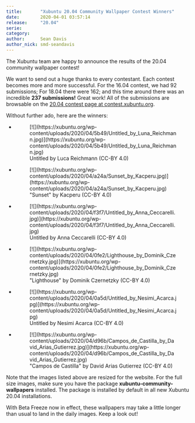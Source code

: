 ```yaml
---
title:       "Xubuntu 20.04 Community Wallpaper Contest Winners"
date:        2020-04-01 03:57:14
release:     "20.04"
serie:       
category:    
author:      Sean Davis
author_nick: smd-seandavis
---
```


The Xubuntu team are happy to announce the results of the 20.04 community wallpaper contest!

We want to send out a huge thanks to every contestant. Each contest becomes more and more successful. For the 16.04 contest, we had 92 submissions; For 18.04 there were 162; and this time around there was an incredible **237 submissions!** Great work! All of the submissions are browsable on the [20.04 contest page at contest.xubuntu.org](https://contest.xubuntu.org/wallpaper_contest/xubuntu-20-04-community-wallpaper-contest/?action=view).

Without further ado, here are the winners:

- <figure>[![](https://xubuntu.org/wp-content/uploads/2020/04/5b49/Untitled_by_Luna_Reichmann.jpg)](https://xubuntu.org/wp-content/uploads/2020/04/5b49/Untitled_by_Luna_Reichmann.jpg)<figcaption>Untitled by Luca Reichmann (CC-BY 4.0)</figcaption></figure>
- <figure>[![](https://xubuntu.org/wp-content/uploads/2020/04/a24a/Sunset_by_Kacperu.jpg)](https://xubuntu.org/wp-content/uploads/2020/04/a24a/Sunset_by_Kacperu.jpg)<figcaption>"Sunset" by Kacperu (CC-BY 4.0)</figcaption></figure>
- <figure>[![](https://xubuntu.org/wp-content/uploads/2020/04/f3f7/Untitled_by_Anna_Ceccarelli.jpg)](https://xubuntu.org/wp-content/uploads/2020/04/f3f7/Untitled_by_Anna_Ceccarelli.jpg)<figcaption>Untitled by Anna Ceccarelli (CC-BY 4.0)</figcaption></figure>
- <figure>[![](https://xubuntu.org/wp-content/uploads/2020/04/0fe2/Lighthouse_by_Dominik_Czernetzky.jpg)](https://xubuntu.org/wp-content/uploads/2020/04/0fe2/Lighthouse_by_Dominik_Czernetzky.jpg)<figcaption>"Lighthouse" by Dominik Czernetzky (CC-BY 4.0)</figcaption></figure>
- <figure>[![](https://xubuntu.org/wp-content/uploads/2020/04/0a5d/Untitled_by_Nesimi_Acarca.jpg)](https://xubuntu.org/wp-content/uploads/2020/04/0a5d/Untitled_by_Nesimi_Acarca.jpg)<figcaption>Untitled by Nesimi Acarca (CC-BY 4.0)</figcaption></figure>
- <figure>[![](https://xubuntu.org/wp-content/uploads/2020/04/d96b/Campos_de_Castilla_by_David_Arias_Gutierrez.jpg)](https://xubuntu.org/wp-content/uploads/2020/04/d96b/Campos_de_Castilla_by_David_Arias_Gutierrez.jpg)<figcaption>"Campos de Castilla" by David Arias Gutierrez (CC-BY 4.0)</figcaption></figure>

Note that the images listed above are resized for the website. For the full size images, make sure you have the package **xubuntu-community-wallpapers** installed. The package is installed by default in all new Xubuntu 20.04 installations.

With Beta Freeze now in effect, these wallpapers may take a little longer than usual to land in the daily images. Keep a look out!
